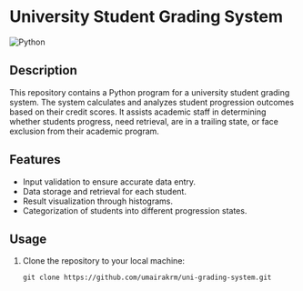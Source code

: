 # University Student Grading System

![Python](https://img.shields.io/badge/Python-3.8%2B-blue)

## Description

This repository contains a Python program for a university student grading system. The system calculates and analyzes student progression outcomes based on their credit scores. It assists academic staff in determining whether students progress, need retrieval, are in a trailing state, or face exclusion from their academic program.

## Features

- Input validation to ensure accurate data entry.
- Data storage and retrieval for each student.
- Result visualization through histograms.
- Categorization of students into different progression states.

## Usage

1. Clone the repository to your local machine:

   ```shell
   git clone https://github.com/umairakrm/uni-grading-system.git
